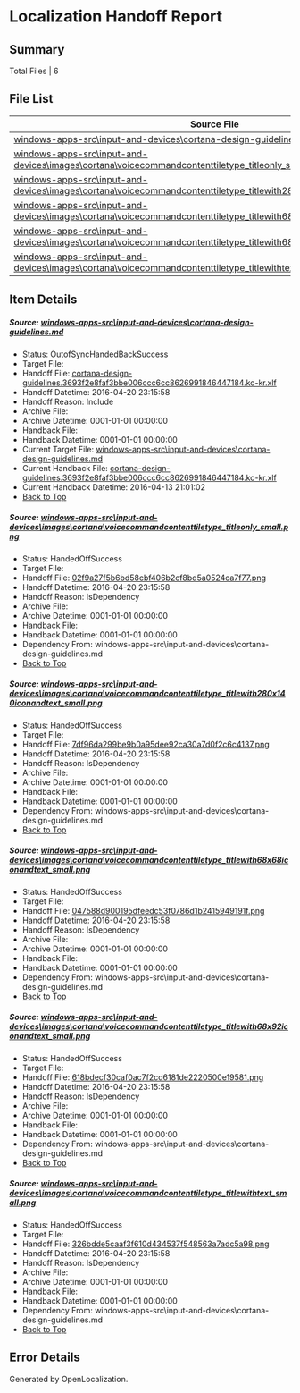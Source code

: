 # <a name='report-top'></a> Localization Handoff Report

## Summary
 Total Files | 6

## File List
 Source File | Status | Details 
 ----------- | ------ | ------- 
 [windows-apps-src\input-and-devices\cortana-design-guidelines.md](https://github.com/Microsoft/windows-apps/blob/a69386f976f4bb8ddc1051b51a67776c58c13dba/windows-apps-src/input-and-devices/cortana-design-guidelines.md) | OutofSyncHandedBackSuccess | [Details](#3065ab0a7b2ac407dbf03b478629d63e67db7e452597)
 [windows-apps-src\input-and-devices\images\cortana\voicecommandcontenttiletype_titleonly_small.png](https://github.com/Microsoft/windows-apps/blob/a69386f976f4bb8ddc1051b51a67776c58c13dba/windows-apps-src/input-and-devices/images/cortana/voicecommandcontenttiletype_titleonly_small.png) | HandedOffSuccess | [Details](#02f9a27f5b6bd58cbf406b2cf8bd5a0524ca7f772639)
 [windows-apps-src\input-and-devices\images\cortana\voicecommandcontenttiletype_titlewith280x140iconandtext_small.png](https://github.com/Microsoft/windows-apps/blob/a69386f976f4bb8ddc1051b51a67776c58c13dba/windows-apps-src/input-and-devices/images/cortana/voicecommandcontenttiletype_titlewith280x140iconandtext_small.png) | HandedOffSuccess | [Details](#7df96da299be9b0a95dee92ca30a7d0f2c6c41372641)
 [windows-apps-src\input-and-devices\images\cortana\voicecommandcontenttiletype_titlewith68x68iconandtext_small.png](https://github.com/Microsoft/windows-apps/blob/a69386f976f4bb8ddc1051b51a67776c58c13dba/windows-apps-src/input-and-devices/images/cortana/voicecommandcontenttiletype_titlewith68x68iconandtext_small.png) | HandedOffSuccess | [Details](#047588d900195dfeedc53f0786d1b2415949191f2643)
 [windows-apps-src\input-and-devices\images\cortana\voicecommandcontenttiletype_titlewith68x92iconandtext_small.png](https://github.com/Microsoft/windows-apps/blob/a69386f976f4bb8ddc1051b51a67776c58c13dba/windows-apps-src/input-and-devices/images/cortana/voicecommandcontenttiletype_titlewith68x92iconandtext_small.png) | HandedOffSuccess | [Details](#618bdecf30caf0ac7f2cd6181de2220500e195812645)
 [windows-apps-src\input-and-devices\images\cortana\voicecommandcontenttiletype_titlewithtext_small.png](https://github.com/Microsoft/windows-apps/blob/a69386f976f4bb8ddc1051b51a67776c58c13dba/windows-apps-src/input-and-devices/images/cortana/voicecommandcontenttiletype_titlewithtext_small.png) | HandedOffSuccess | [Details](#326bdde5caaf3f610d434537f548563a7adc5a982647)

## Item Details
##### <a name='3065ab0a7b2ac407dbf03b478629d63e67db7e452597'></a> Source: [windows-apps-src\input-and-devices\cortana-design-guidelines.md](https://github.com/Microsoft/windows-apps/blob/a69386f976f4bb8ddc1051b51a67776c58c13dba/windows-apps-src/input-and-devices/cortana-design-guidelines.md)
* Status: OutofSyncHandedBackSuccess
* Target File: 
* Handoff File: [cortana-design-guidelines.3693f2e8faf3bbe006ccc6cc8626991846447184.ko-kr.xlf](https://github.com/Microsoft/WDG.handoff/blob/5617492222e2eb102d407a07317e1f5ac1a4007d/ol-handoff/Microsoft/windows-apps.ko-kr/master/cortana-design-guidelines.3693f2e8faf3bbe006ccc6cc8626991846447184.ko-kr.xlf)
* Handoff Datetime: 2016-04-20 23:15:58
* Handoff Reason: Include
* Archive File: 
* Archive Datetime: 0001-01-01 00:00:00
* Handback File: 
* Handback Datetime: 0001-01-01 00:00:00
* Current Target File: [windows-apps-src\input-and-devices\cortana-design-guidelines.md](https://github.com/Microsoft/windows-apps.ko-kr/blob/1fdc882c3a37fa54830124185cb6b2b359017b04/windows-apps-src/input-and-devices/cortana-design-guidelines.md)
* Current Handback File: [cortana-design-guidelines.3693f2e8faf3bbe006ccc6cc8626991846447184.ko-kr.xlf](https://github.com/Microsoft/WDG.handback/blob/1d0c8e5a2cec55c8c145ce5ff5509a8fa65bc126/ol-handback/Microsoft/windows-apps.ko-kr/master/cortana-design-guidelines.3693f2e8faf3bbe006ccc6cc8626991846447184.ko-kr.xlf)
* Current Handback Datetime: 2016-04-13 21:01:02
* [Back to Top](#report-top)

##### <a name='02f9a27f5b6bd58cbf406b2cf8bd5a0524ca7f772639'></a> Source: [windows-apps-src\input-and-devices\images\cortana\voicecommandcontenttiletype_titleonly_small.png](https://github.com/Microsoft/windows-apps/blob/a69386f976f4bb8ddc1051b51a67776c58c13dba/windows-apps-src/input-and-devices/images/cortana/voicecommandcontenttiletype_titleonly_small.png)
* Status: HandedOffSuccess
* Target File: 
* Handoff File: [02f9a27f5b6bd58cbf406b2cf8bd5a0524ca7f77.png](https://github.com/Microsoft/WDG.handoff/blob/5617492222e2eb102d407a07317e1f5ac1a4007d/ol-handoff/Microsoft/windows-apps.ko-kr/master/02f9a27f5b6bd58cbf406b2cf8bd5a0524ca7f77.png)
* Handoff Datetime: 2016-04-20 23:15:58
* Handoff Reason: IsDependency
* Archive File: 
* Archive Datetime: 0001-01-01 00:00:00
* Handback File: 
* Handback Datetime: 0001-01-01 00:00:00
* Dependency From: windows-apps-src\input-and-devices\cortana-design-guidelines.md
* [Back to Top](#report-top)

##### <a name='7df96da299be9b0a95dee92ca30a7d0f2c6c41372641'></a> Source: [windows-apps-src\input-and-devices\images\cortana\voicecommandcontenttiletype_titlewith280x140iconandtext_small.png](https://github.com/Microsoft/windows-apps/blob/a69386f976f4bb8ddc1051b51a67776c58c13dba/windows-apps-src/input-and-devices/images/cortana/voicecommandcontenttiletype_titlewith280x140iconandtext_small.png)
* Status: HandedOffSuccess
* Target File: 
* Handoff File: [7df96da299be9b0a95dee92ca30a7d0f2c6c4137.png](https://github.com/Microsoft/WDG.handoff/blob/5617492222e2eb102d407a07317e1f5ac1a4007d/ol-handoff/Microsoft/windows-apps.ko-kr/master/7df96da299be9b0a95dee92ca30a7d0f2c6c4137.png)
* Handoff Datetime: 2016-04-20 23:15:58
* Handoff Reason: IsDependency
* Archive File: 
* Archive Datetime: 0001-01-01 00:00:00
* Handback File: 
* Handback Datetime: 0001-01-01 00:00:00
* Dependency From: windows-apps-src\input-and-devices\cortana-design-guidelines.md
* [Back to Top](#report-top)

##### <a name='047588d900195dfeedc53f0786d1b2415949191f2643'></a> Source: [windows-apps-src\input-and-devices\images\cortana\voicecommandcontenttiletype_titlewith68x68iconandtext_small.png](https://github.com/Microsoft/windows-apps/blob/a69386f976f4bb8ddc1051b51a67776c58c13dba/windows-apps-src/input-and-devices/images/cortana/voicecommandcontenttiletype_titlewith68x68iconandtext_small.png)
* Status: HandedOffSuccess
* Target File: 
* Handoff File: [047588d900195dfeedc53f0786d1b2415949191f.png](https://github.com/Microsoft/WDG.handoff/blob/5617492222e2eb102d407a07317e1f5ac1a4007d/ol-handoff/Microsoft/windows-apps.ko-kr/master/047588d900195dfeedc53f0786d1b2415949191f.png)
* Handoff Datetime: 2016-04-20 23:15:58
* Handoff Reason: IsDependency
* Archive File: 
* Archive Datetime: 0001-01-01 00:00:00
* Handback File: 
* Handback Datetime: 0001-01-01 00:00:00
* Dependency From: windows-apps-src\input-and-devices\cortana-design-guidelines.md
* [Back to Top](#report-top)

##### <a name='618bdecf30caf0ac7f2cd6181de2220500e195812645'></a> Source: [windows-apps-src\input-and-devices\images\cortana\voicecommandcontenttiletype_titlewith68x92iconandtext_small.png](https://github.com/Microsoft/windows-apps/blob/a69386f976f4bb8ddc1051b51a67776c58c13dba/windows-apps-src/input-and-devices/images/cortana/voicecommandcontenttiletype_titlewith68x92iconandtext_small.png)
* Status: HandedOffSuccess
* Target File: 
* Handoff File: [618bdecf30caf0ac7f2cd6181de2220500e19581.png](https://github.com/Microsoft/WDG.handoff/blob/5617492222e2eb102d407a07317e1f5ac1a4007d/ol-handoff/Microsoft/windows-apps.ko-kr/master/618bdecf30caf0ac7f2cd6181de2220500e19581.png)
* Handoff Datetime: 2016-04-20 23:15:58
* Handoff Reason: IsDependency
* Archive File: 
* Archive Datetime: 0001-01-01 00:00:00
* Handback File: 
* Handback Datetime: 0001-01-01 00:00:00
* Dependency From: windows-apps-src\input-and-devices\cortana-design-guidelines.md
* [Back to Top](#report-top)

##### <a name='326bdde5caaf3f610d434537f548563a7adc5a982647'></a> Source: [windows-apps-src\input-and-devices\images\cortana\voicecommandcontenttiletype_titlewithtext_small.png](https://github.com/Microsoft/windows-apps/blob/a69386f976f4bb8ddc1051b51a67776c58c13dba/windows-apps-src/input-and-devices/images/cortana/voicecommandcontenttiletype_titlewithtext_small.png)
* Status: HandedOffSuccess
* Target File: 
* Handoff File: [326bdde5caaf3f610d434537f548563a7adc5a98.png](https://github.com/Microsoft/WDG.handoff/blob/5617492222e2eb102d407a07317e1f5ac1a4007d/ol-handoff/Microsoft/windows-apps.ko-kr/master/326bdde5caaf3f610d434537f548563a7adc5a98.png)
* Handoff Datetime: 2016-04-20 23:15:58
* Handoff Reason: IsDependency
* Archive File: 
* Archive Datetime: 0001-01-01 00:00:00
* Handback File: 
* Handback Datetime: 0001-01-01 00:00:00
* Dependency From: windows-apps-src\input-and-devices\cortana-design-guidelines.md
* [Back to Top](#report-top)


## Error Details

Generated by OpenLocalization.
